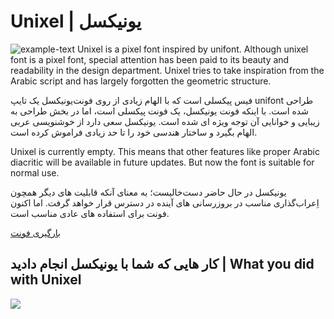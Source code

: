 # Unixel | یونیکسل
![example-text](https://github.com/MDarvishi5124/Unixel/assets/100155793/0575b82d-84c6-43d6-b90b-8507da3c25e2)
Unixel is a pixel font inspired by unifont. Although unixel font is a pixel font, special attention has been paid to its beauty and readability in the design department.
Unixel tries to take inspiration from the Arabic script and has largely forgotten the geometric structure.

یونیکسل یک تایپ‎‌فیس پیکسلی است که با الهام زیادی از روی فونت unifont طراحی شده است. با اینکه فونت یونیکسل، یک فونت پیکسلی است، اما در بخش طراحی به زیبایی و خوانایی آن توجه ویژه ای شده است.
یونیکسل سعی دارد از خوشنویسی عربی الهام بگیرد و ساختار هندسی خود را تا حد زیادی فراموش کرده است.


Unixel is currently empty. This means that other features like proper Arabic diacritic will be available in future updates. But now the font is suitable for normal use.

یونیکسل در حال حاضر دست‌خالیست؛ به معنای آنکه قابلیت های دیگر همچون اِعراب‌گذاری مناسب در بروزرسانی های آینده در دسترس قرار خواهد گرفت. اما اکنون فونت برای استفاده های عادی مناسب است.


<a id="download" href="https://github.com/MDarvishi5124/Unixel/releases/tag/1.0">
بارگیری فونت
</a>

## کار هایی که شما با یونیکسل انجام دادید | What you did with Unixel
![](https://github.com/MDarvishi5124/Unixel/assets/100155793/3a447c7a-b734-4e23-9b1e-116d18a808be)
